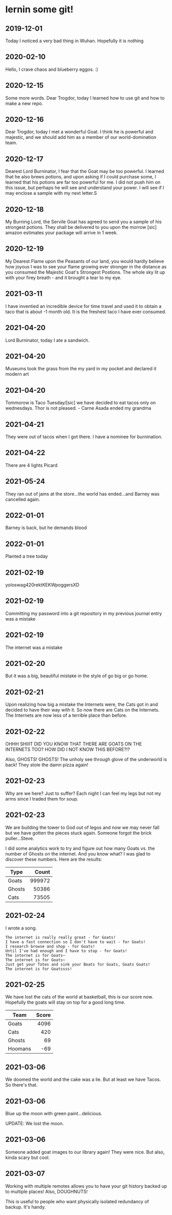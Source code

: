 # lernin some git!

## 2019-12-01

Today I noticed a very bad thing in Wuhan.  Hopefully it is nothing

## 2020-02-10

Hello, I crave chaos and blueberry eggos. :)

## 2020-12-15

Some more words. Dear Trogdor, today I learned how to use git and how to make a new repo.

## 2020-12-16

Dear Trogdor, today I met a wonderful Goat. I think he is powerful and majestic, and we should add him as a member of our world-domination team.

## 2020-12-17

Dearest Lord Burninator, I fear that the Goat may be too powerful. I learned that he also brews potions, and upon asking if I could purchase some, I learned that his potions are far too powerful for me. I did not push him on this issue, but perhaps he will see and understand your power. I will see if I may enclose a sample with my next letter.S

## 2020-12-18

My Burning Lord, the Servile Goat has agreed to send you a sample of his strongest potions. They shall be delivered to you upon the morrow \[sic] amazon estimates your package will arrive in 1 week.

## 2020-12-19

My Dearest Flame upon the Peasants of our land, you would hardly believe how joyous I was to see your flame growing ever stronger in the distance as you consumed the Majestic Goat's Strongest Postions. The whole sky lit up with your firey breath - and it brought a tear to my eye.

## 2021-03-11

I have inventied an incredible device for time travel and used it to obtain a taco that is about -1 month old.  It is the freshest taco I have ever consumed.

## 2021-04-20

Lord Burninator, today I ate a sandwich.

## 2021-04-20

Museums took the grass from the my yard in my pocket and declared it modern art

## 2021-04-20

Tommorow is Taco Tuesday/[sic] we have decided to eat tacos only on wednesdays.  Thor is not pleased. - Carne Asada ended my grandma

## 2021-04-21

They were out of tacos when I got there.  I have a nominee for burnination.


## 2021-04-22

There are 4 lights Picard

## 2021-05-24

They ran out of jams at the store...the world has ended...and Barney was cancelled again.

## 2022-01-01

Barney is back, but he demands blood

## 2022-01-01

Planted a tree today

## 2021-02-19
yoloswag420rektKEKWpoggersXD

## 2021-02-19
Committing my password into a git repository in my previous journal entry was a mistake

## 2021-02-19
The internet was a mistake

## 2021-02-20
But it was a big, beautiful mistake in the style of go big or go home.

## 2021-02-21
Upon realizing how big a  mistake the Internets were, the Cats got in and decided to have their way with it. So now there are Cats on the Internets. The Internets are now less of a terrible place than before.

## 2021-02-22
OHHH SHIIIT DID YOU KNOW THAT THERE ARE GOATS ON THE INTERNETS TOO? HOW DID I NOT KNOW THIS BEFORE?!?

Also, GHOSTS! GHOSTS! The unholy see through glove of the underworld is back! They stole the damn pizza again!

## 2021-02-23
Why are we here? Just to suffer? Each night I can feel my legs but not my arms since I traded them for soup.

## 2021-02-23
We are building the tower to God out of legos and now we may never fall but we have gotten the pieces stuck again. Someone forgot the brick puller...Steve.

I did some analytics work to try and figure out how many Goats vs. the number of Ghosts on the internet. And you know what? I was glad to discover these numbers. Here are the results:

| Type   | Count  |
| ------ | -----: |
| Goats  | 999972 |
| Ghosts | 50386  |
| Cats   | 73505  |

## 2021-02-24
I wrote a song.
```
The internet is really really great - for Goats!
I have a fast connection so I don't have to wait - for Goats!
I research browse and shop - for Goats!
Until I've had enough and I have to stop - for Goats!
The internet is for Goats~
The internet is for Goats~
Just get your Totes and sink your Boats for Goats, Goats Goats!
The internet is for Goatssss!
```

## 2021-02-25
We have lost the cats of the world at basketball, this is our score now. Hopefully the goats will stay on top for a good long time.

| Team     | Score  |
| ---------| -----: |
| Goats    | 4096   |
| Cats     | 420    |
| Ghosts   | 69     |
| Hoomans  | -69    |

## 2021-03-06
We doomed the world and the cake was a lie. But at least we have Tacos. So there's that.

## 2021-03-06
Blue up the moon with green paint...delicious.

UPDATE: We lost the moon.

## 2021-03-06
Someone added goat images to our library again! They were nice. But also, kinda scary but cool.

## 2021-03-07
Working with multiple remotes allows you to have your git history backed up to multiple places! Also, DOUGHNUTS!

This is useful to people who want physically isolated redundancy of backup. It's handy.

